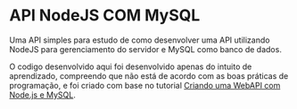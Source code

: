 # API NodeJS COM MySQL
<p>
  Uma API simples para estudo de como desenvolver uma API utilizando NodeJS para gerenciamento do servidor e MySQL como banco de dados.
</p>
  
<p>
  O codigo desenvolvido aqui foi desenvolvido apenas do intuito de aprendizado, compreendo que não está de acordo com as boas práticas de programação, e foi criado com base no tutorial <a href="https://www.luiztools.com.br/post/criando-uma-webapi-com-nodejs-e-mysql/">Criando uma WebAPI com Node.js e MySQL</a>.
</p>
